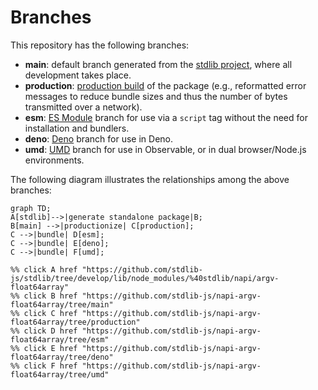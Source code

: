 <!--

@license Apache-2.0

Copyright (c) 2022 The Stdlib Authors.

Licensed under the Apache License, Version 2.0 (the "License");
you may not use this file except in compliance with the License.
You may obtain a copy of the License at

    http://www.apache.org/licenses/LICENSE-2.0

Unless required by applicable law or agreed to in writing, software
distributed under the License is distributed on an "AS IS" BASIS,
WITHOUT WARRANTIES OR CONDITIONS OF ANY KIND, either express or implied.
See the License for the specific language governing permissions and
limitations under the License.

-->

# Branches

This repository has the following branches:

-   **main**: default branch generated from the [stdlib project][stdlib-url], where all development takes place.
-   **production**: [production build][production-url] of the package (e.g., reformatted error messages to reduce bundle sizes and thus the number of bytes transmitted over a network).
-   **esm**: [ES Module][esm-url] branch for use via a `script` tag without the need for installation and bundlers.
-   **deno**: [Deno][deno-url] branch for use in Deno.
-   **umd**: [UMD][umd-url] branch for use in Observable, or in dual browser/Node.js environments.

The following diagram illustrates the relationships among the above branches:

```mermaid
graph TD;
A[stdlib]-->|generate standalone package|B;
B[main] -->|productionize| C[production];
C -->|bundle| D[esm];
C -->|bundle| E[deno];
C -->|bundle| F[umd];

%% click A href "https://github.com/stdlib-js/stdlib/tree/develop/lib/node_modules/%40stdlib/napi/argv-float64array"
%% click B href "https://github.com/stdlib-js/napi-argv-float64array/tree/main"
%% click C href "https://github.com/stdlib-js/napi-argv-float64array/tree/production"
%% click D href "https://github.com/stdlib-js/napi-argv-float64array/tree/esm"
%% click E href "https://github.com/stdlib-js/napi-argv-float64array/tree/deno"
%% click F href "https://github.com/stdlib-js/napi-argv-float64array/tree/umd"
```

[stdlib-url]: https://github.com/stdlib-js/stdlib/tree/develop/lib/node_modules/%40stdlib/napi/argv-float64array
[production-url]: https://github.com/stdlib-js/napi-argv-float64array/tree/production
[deno-url]: https://github.com/stdlib-js/napi-argv-float64array/tree/deno
[umd-url]: https://github.com/stdlib-js/napi-argv-float64array/tree/umd
[esm-url]: https://github.com/stdlib-js/napi-argv-float64array/tree/esm